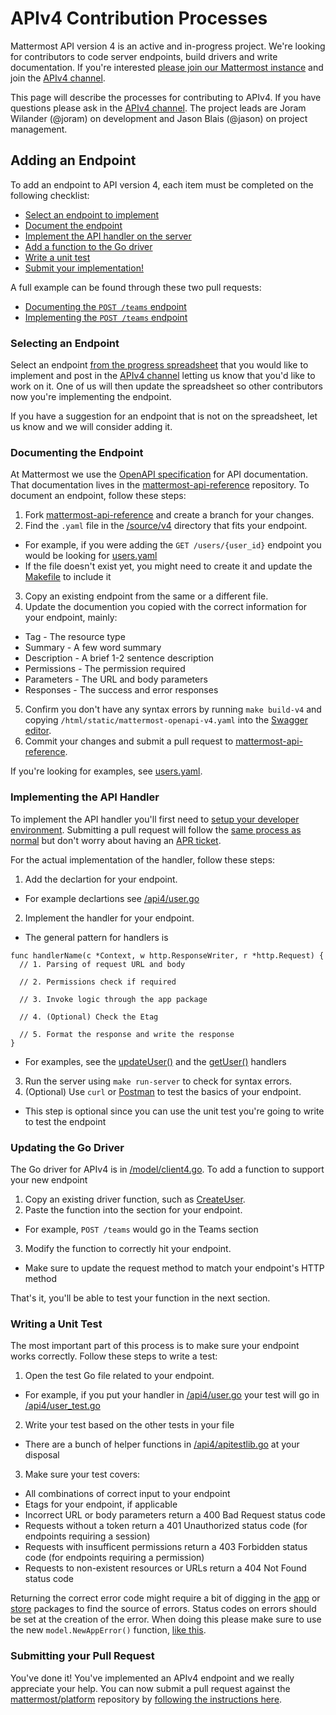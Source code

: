 # APIv4 Contribution Processes

Mattermost API version 4 is an active and in-progress project. We're looking for contributors to code server endpoints, build drivers and write documentation. If you're interested [please join our Mattermost instance](https://pre-release.mattermost.com/signup_user_complete/?id=f1924a8db44ff3bb41c96424cdc20676) and join the [APIv4 channel](https://pre-release.mattermost.com/core/channels/apiv4).

This page will describe the processes for contributing to APIv4. If you have questions please ask in the [APIv4 channel](https://pre-release.mattermost.com/core/channels/apiv4). The project leads are Joram Wilander (@joram) on development and Jason Blais (@jason) on project management.

## Adding an Endpoint

To add an endpoint to API version 4, each item must be completed on the following checklist:

- [Select an endpoint to implement](https://docs.mattermost.com/developer/api4.html#selecting-an-endpoint)
- [Document the endpoint](https://docs.mattermost.com/developer/api4.html#documenting-the-endpoint)
- [Implement the API handler on the server](https://docs.mattermost.com/developer/api4.html#implementing-the-api-handler)
- [Add a function to the Go driver](https://docs.mattermost.com/developer/api4.html#updating-the-go-driver)
- [Write a unit test](https://docs.mattermost.com/developer/api4.html#writing-a-unit-test)
- [Submit your implementation!](https://docs.mattermost.com/developer/api4.html#submitting-your-pull-request)

A full example can be found through these two pull requests:

- [Documenting the `POST /teams` endpoint]()
- [Implementing the `POST /teams` endpoint]()

### Selecting an Endpoint

Select an endpoint [from the progress spreadsheet]() that you would like to implement and post in the [APIv4 channel](https://pre-release.mattermost.com/core/channels/apiv4) letting us know that you'd like to work on it. One of us will then update the spreadsheet so other contributors now you're implementing the endpoint.

If you have a suggestion for an endpoint that is not on the spreadsheet, let us know and we will consider adding it.

### Documenting the Endpoint

At Mattermost we use the [OpenAPI specification](https://github.com/OAI/OpenAPI-Specification/blob/master/versions/2.0.md) for API documentation. That documentation lives in the [mattermost-api-reference](https://github.com/mattermost/mattermost-api-reference) repository. To document an endpoint, follow these steps:

1. Fork [mattermost-api-reference](https://github.com/mattermost/mattermost-api-reference) and create a branch for your changes.
2. Find the `.yaml` file in the [/source/v4](https://github.com/mattermost/mattermost-api-reference/tree/master/source/v4) directory that fits your endpoint.
 - For example, if you were adding the `GET /users/{user_id}` endpoint you would be looking for [users.yaml](https://github.com/mattermost/mattermost-api-reference/tree/master/source/v4/users.yaml)
 - If the file doesn't exist yet, you might need to create it and update the [Makefile](https://github.com/mattermost/mattermost-api-reference/tree/master/Makefile) to include it
3. Copy an existing endpoint from the same or a different file.
4. Update the documention you copied with the correct information for your endpoint, mainly:
 - Tag - The resource type
 - Summary - A few word summary
 - Description - A brief 1-2 sentence description
 - Permissions - The permission required
 - Parameters - The URL and body parameters
 - Responses - The success and error responses
5. Confirm you don't have any syntax errors by running `make build-v4` and copying `/html/static/mattermost-openapi-v4.yaml` into the [Swagger editor](http://editor.swagger.io).
5. Commit your changes and submit a pull request to [mattermost-api-reference](https://github.com/mattermost/mattermost-api-reference).

If you're looking for examples, see [users.yaml](https://github.com/mattermost/mattermost-api-reference/tree/master/source/v4/users.yaml).

### Implementing the API Handler

To implement the API handler you'll first need to [setup your developer environment](https://docs.mattermost.com/developer/developer-setup.html). Submitting a pull request will follow the [same process as normal](https://docs.mattermost.com/developer/contribution-guide.html#preparing-a-pull-request) but don't worry about having an [APR ticket](http://docs.mattermost.com/process/accepting-pull-request.html).

For the actual implementation of the handler, follow these steps:

1. Add the declartion for your endpoint.
 - For example declartions see [/api4/user.go](https://github.com/mattermost/platform/tree/master/api4/user.go)
2. Implement the handler for your endpoint.
 - The general pattern for handlers is
 ```
 func handlerName(c *Context, w http.ResponseWriter, r *http.Request) {
   // 1. Parsing of request URL and body

   // 2. Permissions check if required

   // 3. Invoke logic through the app package

   // 4. (Optional) Check the Etag

   // 5. Format the response and write the response
 }
 ```
 - For examples, see the [updateUser()](https://github.com/mattermost/platform/tree/master/api4/user.go#L86) and the [getUser()](https://github.com/mattermost/platform/tree/master/api4/user.go#L58) handlers
3. Run the server using `make run-server` to check for syntax errors.
4. (Optional) Use `curl` or [Postman](https://www.getpostman.com/) to test the basics of your endpoint.
 - This step is optional since you can use the unit test you're going to write to test the endpoint

### Updating the Go Driver

The Go driver for APIv4 is in [/model/client4.go](https://github.com/mattermost/platform/tree/master/model/client4.go). To add a function to support your new endpoint

1. Copy an existing driver function, such as [CreateUser](https://github.com/mattermost/platform/tree/master/model/client4.go#L186).
2. Paste the function into the section for your endpoint.
 - For example, `POST /teams` would go in the Teams section
3. Modify the function to correctly hit your endpoint.
 - Make sure to update the request method to match your endpoint's HTTP method

That's it, you'll be able to test your function in the next section.

### Writing a Unit Test

The most important part of this process is to make sure your endpoint works correctly. Follow these steps to write a test:

1. Open the test Go file related to your endpoint.
 - For example, if you put your handler in [/api4/user.go](https://github.com/mattermost/platform/tree/master/api4/user.go) your test will go in [/api4/user_test.go](https://github.com/mattermost/platform/tree/master/api4/user_test.go)
2. Write your test based on the other tests in your file
 - There are a bunch of helper functions in [/api4/apitestlib.go](https://github.com/mattermost/platform/tree/master/api4/apitestlib.go) at your disposal
3. Make sure your test covers:
 - All combinations of correct input to your endpoint
 - Etags for your endpoint, if applicable
 - Incorrect URL or body parameters return a 400 Bad Request status code
 - Requests without a token return a 401 Unauthorized status code (for endpoints requiring a session)
 - Requests with insufficent permissions return a 403 Forbidden status code (for endpoints requiring a permission)
 - Requests to non-existent resources or URLs return a 404 Not Found status code

Returning the correct error code might require a bit of digging in the [app](https://github.com/mattermost/platform/tree/master/app) or [store](https://github.com/mattermost/platform/tree/master/store) packages to find the source of errors. Status codes on errors should be set at the creation of the error. When doing this please make sure to use the new `model.NewAppError()` function, [like this](https://github.com/mattermost/platform/tree/master/store/sql_user_store.go#L112).

### Submitting your Pull Request

You've done it! You've implemented an APIv4 endpoint and we really appreciate your help. You can now submit a pull request against the [mattermost/platform](https://github.com/mattermost/platform) repository by [following the instructions here](https://docs.mattermost.com/developer/contribution-guide.html#preparing-a-pull-request).
